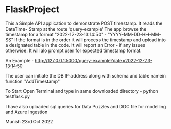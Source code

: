 # FlaskProject

This a Simple API application to demonstrate POST timestamp.
It reads the DateTime- Stamp at the route 'query-example'
The app browse the timestamp for a format "2022-12-23-13:14:50" - "YYYY-MM-DD-HH-MM-SS"
If the format is in the order it will process the timestamp and upload into a designated table in the code.
It will report an Error - if any issues otherwise. It will alo prompt user for expected timestamp format.

An Example - http://127.0.0.1:5000/query-example?date=2022-12-23-13:14:50

The user can initiate the DB IP-address along with schema and table namein function "AddTimestamp"

To Start Open Terminal and type in same downloaded directory - python testflask.py

I have also uploaded sql queries for Data Puzzles and DOC file for modelling and Azure Ingestion

Munish
23rd Oct 2022
